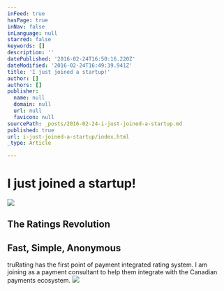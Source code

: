 ```yaml
---
inFeed: true
hasPage: true
inNav: false
inLanguage: null
starred: false
keywords: []
description: ''
datePublished: '2016-02-24T16:50:16.220Z'
dateModified: '2016-02-24T16:49:39.941Z'
title: 'I just joined a startup!'
author: []
authors: []
publisher:
  name: null
  domain: null
  url: null
  favicon: null
sourcePath: _posts/2016-02-24-i-just-joined-a-startup.md
published: true
url: i-just-joined-a-startup/index.html
_type: Article

---
```

# I just joined a startup!
![](https://the-grid-user-content.s3-us-west-2.amazonaws.com/371f0abc-5615-4466-b884-e393eb94996e.png)

## The Ratings Revolution

## Fast, Simple, Anonymous

truRating has the first point of payment integrated rating system. I am 
joining as a payment consultant to help them integrate with the Canadian
payments ecosystem.
![](https://the-grid-user-content.s3-us-west-2.amazonaws.com/c97a2188-b3ee-4997-8681-783f0d5a4160.png)